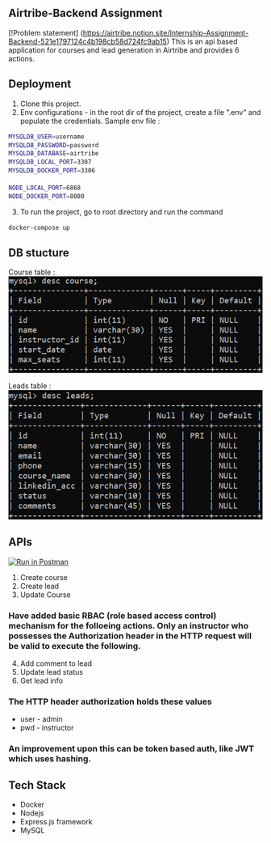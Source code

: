 ## Airtribe-Backend Assignment
[!Problem statement] (https://airtribe.notion.site/Internship-Assignment-Backend-521e1797124c4b198cb58d724fc9ab15)
This is an api based application for courses and lead generation in Airtribe and provides 6 actions.

## Deployment

1. Clone this project.
2. Env configurations - in the root dir of the project, create a file ".env" and populate the credentials. Sample env file :
```bash
MYSQLDB_USER=username
MYSQLDB_PASSWORD=password
MYSQLDB_DATABASE=airtribe
MYSQLDB_LOCAL_PORT=3307
MYSQLDB_DOCKER_PORT=3306

NODE_LOCAL_PORT=6868
NODE_DOCKER_PORT=8080
```

3. To run the project, go to root directory and run the command
```bash
docker-compose up
```
## DB stucture
Course table : <br>![course](./course.png)

Leads table : <br>![leads](./leads.png)


## APIs
[![Run in Postman](https://run.pstmn.io/button.svg)](https://god.gw.postman.com/run-collection/21758850-1d2871f1-6e65-4416-990e-22168cbba2a3?action=collection%2Ffork&collection-url=entityId%3D21758850-1d2871f1-6e65-4416-990e-22168cbba2a3%26entityType%3Dcollection%26workspaceId%3Dfafedc3c-fa6d-4364-8323-0abc06001c4b)

1. Create course
2. Create lead
3. Update Course

### Have added basic RBAC (role based access control) mechanism for the folloeing actions. Only an instructor who possesses the Authorization header in the HTTP request will be valid to execute the following.
4. Add comment to lead
5. Update lead status
6. Get lead info

### The HTTP header authorization holds these values
* user - admin
* pwd - instructor

### An improvement upon this can be token based auth, like JWT which uses hashing.

## Tech Stack
* Docker
* Nodejs
* Express.js framework
* MySQL